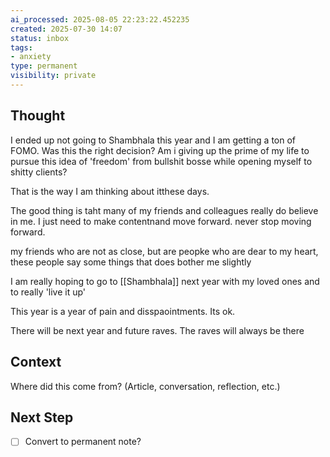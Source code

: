 ```yaml
---
ai_processed: 2025-08-05 22:23:22.452235
created: 2025-07-30 14:07
status: inbox
tags:
- anxiety
type: permanent
visibility: private
---
```

<!--
NOTE: This file uses a static date for validation. For new notes, use:
created: 2025-07-30 14:08
-->

## Thought  
I ended up not going to Shambhala this year and I am getting a ton of FOMO. Was this the right decision? Am i giving up the prime of my life to pursue this idea of 'freedom' from bullshit bosse while opening myself to shitty clients? 

That is the way I am thinking about itthese days. 

The good thing is taht many of my friends and colleagues really do believe in me. I just need to make contentnand move forward. never stop moving forward. 

my friends who are not as close, but are peopke who are dear to my heart, these people say some things that does bother me slightly

I am really hoping to go to [[Shambhala]] next year with my loved ones and to really 'live it up' 

This year is a year of pain and disspaointments. Its ok. 

There will be next year and future raves. The raves will always be there 
## Context  
Where did this come from? (Article, conversation, reflection, etc.)

## Next Step  
- [ ] Convert to permanent note?
